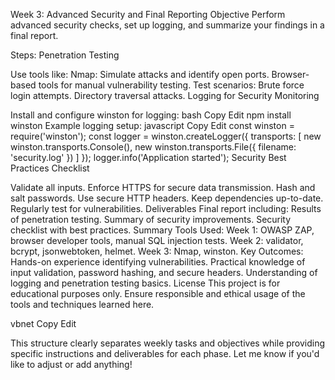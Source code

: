 Week 3: Advanced Security and Final Reporting
Objective
Perform advanced security checks, set up logging, and summarize your findings in a final report.

Steps:
Penetration Testing

Use tools like:
Nmap: Simulate attacks and identify open ports.
Browser-based tools for manual vulnerability testing.
Test scenarios:
Brute force login attempts.
Directory traversal attacks.
Logging for Security Monitoring

Install and configure winston for logging:
bash
Copy
Edit
npm install winston
Example logging setup:
javascript
Copy
Edit
const winston = require('winston');
const logger = winston.createLogger({
  transports: [
    new winston.transports.Console(),
    new winston.transports.File({ filename: 'security.log' })
  ]
});
logger.info('Application started');
Security Best Practices Checklist

Validate all inputs.
Enforce HTTPS for secure data transmission.
Hash and salt passwords.
Use secure HTTP headers.
Keep dependencies up-to-date.
Regularly test for vulnerabilities.
Deliverables
Final report including:
Results of penetration testing.
Summary of security improvements.
Security checklist with best practices.
Summary
Tools Used:
Week 1: OWASP ZAP, browser developer tools, manual SQL injection tests.
Week 2: validator, bcrypt, jsonwebtoken, helmet.
Week 3: Nmap, winston.
Key Outcomes:
Hands-on experience identifying vulnerabilities.
Practical knowledge of input validation, password hashing, and secure headers.
Understanding of logging and penetration testing basics.
License
This project is for educational purposes only. Ensure responsible and ethical usage of the tools and techniques learned here.

vbnet
Copy
Edit

This structure clearly separates weekly tasks and objectives while providing specific instructions and deliverables for each phase. Let me know if you'd like to adjust or add anything!
